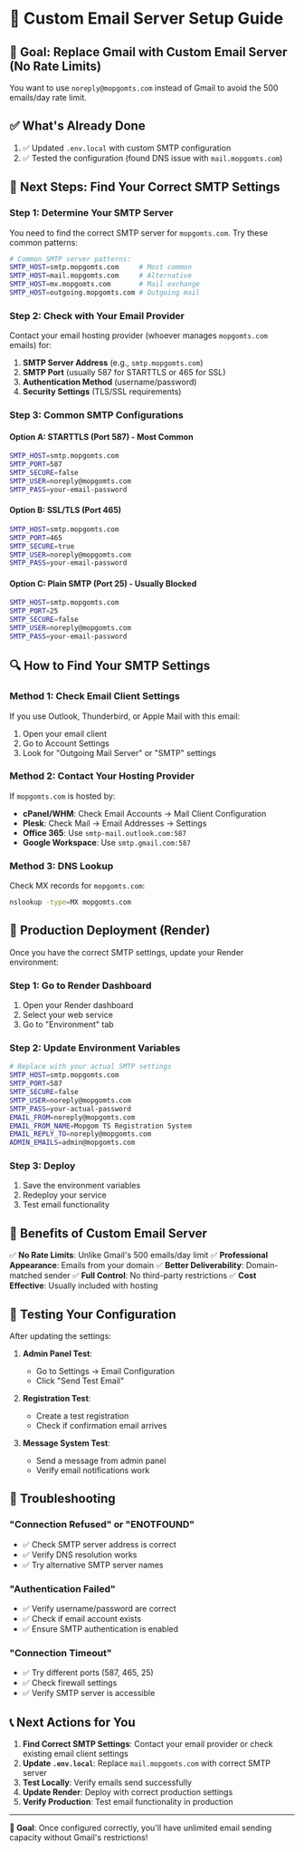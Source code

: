 # 📧 Custom Email Server Setup Guide

## 🎯 Goal: Replace Gmail with Custom Email Server (No Rate Limits)

You want to use `noreply@mopgomts.com` instead of Gmail to avoid the 500 emails/day rate limit.

## ✅ What's Already Done

1. ✅ Updated `.env.local` with custom SMTP configuration
2. ✅ Tested the configuration (found DNS issue with `mail.mopgomts.com`)

## 🔧 Next Steps: Find Your Correct SMTP Settings

### Step 1: Determine Your SMTP Server

You need to find the correct SMTP server for `mopgomts.com`. Try these common patterns:

```bash
# Common SMTP server patterns:
SMTP_HOST=smtp.mopgomts.com     # Most common
SMTP_HOST=mail.mopgomts.com     # Alternative
SMTP_HOST=mx.mopgomts.com       # Mail exchange
SMTP_HOST=outgoing.mopgomts.com # Outgoing mail
```

### Step 2: Check with Your Email Provider

Contact your email hosting provider (whoever manages `mopgomts.com` emails) for:

1. **SMTP Server Address** (e.g., `smtp.mopgomts.com`)
2. **SMTP Port** (usually 587 for STARTTLS or 465 for SSL)
3. **Authentication Method** (username/password)
4. **Security Settings** (TLS/SSL requirements)

### Step 3: Common SMTP Configurations

#### Option A: STARTTLS (Port 587) - Most Common
```bash
SMTP_HOST=smtp.mopgomts.com
SMTP_PORT=587
SMTP_SECURE=false
SMTP_USER=noreply@mopgomts.com
SMTP_PASS=your-email-password
```

#### Option B: SSL/TLS (Port 465)
```bash
SMTP_HOST=smtp.mopgomts.com
SMTP_PORT=465
SMTP_SECURE=true
SMTP_USER=noreply@mopgomts.com
SMTP_PASS=your-email-password
```

#### Option C: Plain SMTP (Port 25) - Usually Blocked
```bash
SMTP_HOST=smtp.mopgomts.com
SMTP_PORT=25
SMTP_SECURE=false
SMTP_USER=noreply@mopgomts.com
SMTP_PASS=your-email-password
```

## 🔍 How to Find Your SMTP Settings

### Method 1: Check Email Client Settings
If you use Outlook, Thunderbird, or Apple Mail with this email:
1. Open your email client
2. Go to Account Settings
3. Look for "Outgoing Mail Server" or "SMTP" settings

### Method 2: Contact Your Hosting Provider
If `mopgomts.com` is hosted by:
- **cPanel/WHM**: Check Email Accounts → Mail Client Configuration
- **Plesk**: Check Mail → Email Addresses → Settings
- **Office 365**: Use `smtp-mail.outlook.com:587`
- **Google Workspace**: Use `smtp.gmail.com:587`

### Method 3: DNS Lookup
Check MX records for `mopgomts.com`:
```bash
nslookup -type=MX mopgomts.com
```

## 🚀 Production Deployment (Render)

Once you have the correct SMTP settings, update your Render environment:

### Step 1: Go to Render Dashboard
1. Open your Render dashboard
2. Select your web service
3. Go to "Environment" tab

### Step 2: Update Environment Variables
```bash
# Replace with your actual SMTP settings
SMTP_HOST=smtp.mopgomts.com
SMTP_PORT=587
SMTP_SECURE=false
SMTP_USER=noreply@mopgomts.com
SMTP_PASS=your-actual-password
EMAIL_FROM=noreply@mopgomts.com
EMAIL_FROM_NAME=Mopgom TS Registration System
EMAIL_REPLY_TO=noreply@mopgomts.com
ADMIN_EMAILS=admin@mopgomts.com
```

### Step 3: Deploy
1. Save the environment variables
2. Redeploy your service
3. Test email functionality

## 🎉 Benefits of Custom Email Server

✅ **No Rate Limits**: Unlike Gmail's 500 emails/day limit
✅ **Professional Appearance**: Emails from your domain
✅ **Better Deliverability**: Domain-matched sender
✅ **Full Control**: No third-party restrictions
✅ **Cost Effective**: Usually included with hosting

## 🧪 Testing Your Configuration

After updating the settings:

1. **Admin Panel Test**:
   - Go to Settings → Email Configuration
   - Click "Send Test Email"

2. **Registration Test**:
   - Create a test registration
   - Check if confirmation email arrives

3. **Message System Test**:
   - Send a message from admin panel
   - Verify email notifications work

## 🚨 Troubleshooting

### "Connection Refused" or "ENOTFOUND"
- ✅ Check SMTP server address is correct
- ✅ Verify DNS resolution works
- ✅ Try alternative SMTP server names

### "Authentication Failed"
- ✅ Verify username/password are correct
- ✅ Check if email account exists
- ✅ Ensure SMTP authentication is enabled

### "Connection Timeout"
- ✅ Try different ports (587, 465, 25)
- ✅ Check firewall settings
- ✅ Verify SMTP server is accessible

## 📞 Next Actions for You

1. **Find Correct SMTP Settings**: Contact your email provider or check existing email client settings
2. **Update `.env.local`**: Replace `mail.mopgomts.com` with correct SMTP server
3. **Test Locally**: Verify emails send successfully
4. **Update Render**: Deploy with correct production settings
5. **Verify Production**: Test email functionality in production

---

**🎯 Goal**: Once configured correctly, you'll have unlimited email sending capacity without Gmail's restrictions!